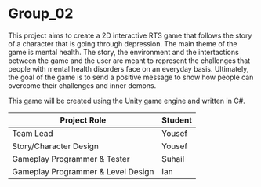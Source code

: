 # Group_02

This project aims to create a 2D interactive RTS game that follows the story of a character that is going through depression. The main theme of the game is mental health. The story, the environment and the intertactions between the game and the user are meant to represent the challenges that people with mental health disorders face on an everyday basis. Ultimately, the goal of the game is to send a positive message to show how people can overcome their challenges and inner demons. 
  
This game will be created using the Unity game engine and written in C#.


| Project Role | Student |
| ----------- |  ----------- |
| Team Lead | Yousef|
| Story/Character Design | Yousef|
| Gameplay Programmer & Tester | Suhail|
| Gameplay Programmer & Level Design | Ian|
